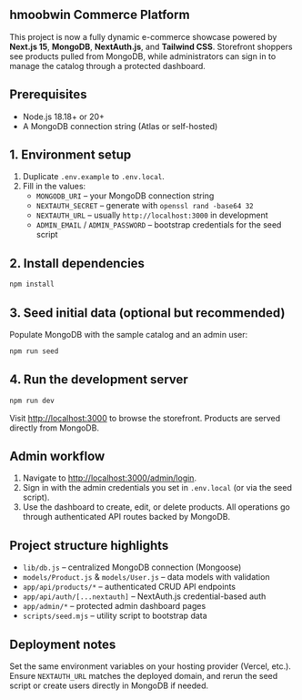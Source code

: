 ## hmoobwin Commerce Platform

This project is now a fully dynamic e-commerce showcase powered by **Next.js 15**, **MongoDB**, **NextAuth.js**, and **Tailwind CSS**. Storefront shoppers see products pulled from MongoDB, while administrators can sign in to manage the catalog through a protected dashboard.

## Prerequisites

- Node.js 18.18+ or 20+
- A MongoDB connection string (Atlas or self-hosted)

## 1. Environment setup

1. Duplicate `.env.example` to `.env.local`.
2. Fill in the values:
	- `MONGODB_URI` – your MongoDB connection string
	- `NEXTAUTH_SECRET` – generate with `openssl rand -base64 32`
	- `NEXTAUTH_URL` – usually `http://localhost:3000` in development
	- `ADMIN_EMAIL` / `ADMIN_PASSWORD` – bootstrap credentials for the seed script

## 2. Install dependencies

```bash
npm install
```

## 3. Seed initial data (optional but recommended)

Populate MongoDB with the sample catalog and an admin user:

```bash
npm run seed
```

## 4. Run the development server

```bash
npm run dev
```

Visit [http://localhost:3000](http://localhost:3000) to browse the storefront. Products are served directly from MongoDB.

## Admin workflow

1. Navigate to [http://localhost:3000/admin/login](http://localhost:3000/admin/login).
2. Sign in with the admin credentials you set in `.env.local` (or via the seed script).
3. Use the dashboard to create, edit, or delete products. All operations go through authenticated API routes backed by MongoDB.

## Project structure highlights

- `lib/db.js` – centralized MongoDB connection (Mongoose)
- `models/Product.js` & `models/User.js` – data models with validation
- `app/api/products/*` – authenticated CRUD API endpoints
- `app/api/auth/[...nextauth]` – NextAuth.js credential-based auth
- `app/admin/*` – protected admin dashboard pages
- `scripts/seed.mjs` – utility script to bootstrap data

## Deployment notes

Set the same environment variables on your hosting provider (Vercel, etc.). Ensure `NEXTAUTH_URL` matches the deployed domain, and rerun the seed script or create users directly in MongoDB if needed.
